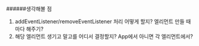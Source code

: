 ######생각해볼 점
1. addEventListener/removeEventListener 처리 어떻게 할지? 엘리먼트 만들 때마다 해주기?
2. 해당 엘리먼트 생기고 말고를 어디서 결정할지? App에서 아니면 각 엘리먼트에서? 